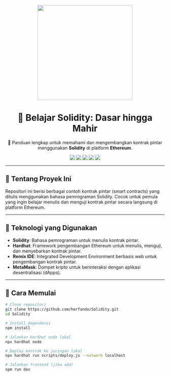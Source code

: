 <p align="center">
  <img src="https://media.giphy.com/media/3o7TKsQ4i6d7xPQa3q/giphy.gif" width="300"/>
</p>

<h1 align="center">🧱 Belajar Solidity: Dasar hingga Mahir</h1>

<p align="center">
  🚀 Panduan lengkap untuk memahami dan mengembangkan kontrak pintar menggunakan <b>Solidity</b> di platform <b>Ethereum</b>.
</p>

<p align="center">
  <img src="https://img.shields.io/badge/Solidity-363636?style=for-the-badge&logo=solidity&logoColor=white"/>
  <img src="https://img.shields.io/badge/Ethereum-627eea?style=for-the-badge&logo=ethereum&logoColor=white"/>
  <img src="https://img.shields.io/badge/Hardhat-FF6720?style=for-the-badge&logo=hardhat&logoColor=white"/>
  <img src="https://img.shields.io/badge/Remix-000000?style=for-the-badge&logo=remix&logoColor=white"/>
  <img src="https://img.shields.io/badge/MetaMask-F6851B?style=for-the-badge&logo=metamask&logoColor=white"/>
</p>

---

## 📘 Tentang Proyek Ini

Repositori ini berisi berbagai contoh kontrak pintar (smart contracts) yang ditulis menggunakan bahasa pemrograman Solidity. Cocok untuk pemula yang ingin belajar menulis dan menguji kontrak pintar secara langsung di platform Ethereum.

---

## 🧰 Teknologi yang Digunakan

- **Solidity**: Bahasa pemrograman untuk menulis kontrak pintar.
- **Hardhat**: Framework pengembangan Ethereum untuk menulis, menguji, dan menyebarkan kontrak pintar.
- **Remix IDE**: Integrated Development Environment berbasis web untuk pengembangan kontrak pintar.
- **MetaMask**: Dompet kripto untuk berinteraksi dengan aplikasi desentralisasi (dApps).

---

## 🚀 Cara Memulai

```bash
# Clone repositori
git clone https://github.com/herfando/Solidity.git
cd Solidity

# Install dependensi
npm install

# Jalankan Hardhat node lokal
npx hardhat node

# Deploy kontrak ke jaringan lokal
npx hardhat run scripts/deploy.js --network localhost

# Jalankan frontend (jika ada)
npm run dev

